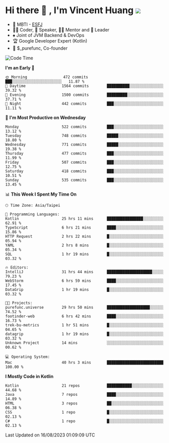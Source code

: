 # Hi there 👋 , I'm Vincent Huang ![](https://komarev.com/ghpvc/?username=Jian-Min-Huang)
- 👀 MBTI - [ESFJ](https://www.16personalities.com/esfj-personality)
- 👨‍💻 Coder, 🎤 Speaker, 👨‍🏫 Mentor and 🚀 Leader
- ♠️ Joint of JVM Backend & DevOps
- 🏆 Google Developer Expert (Kotlin)
- 💼 $_purefunc, Co-founder

<!--START_SECTION:waka-->
![Code Time](http://img.shields.io/badge/Code%20Time-2%2C448%20hrs%2020%20mins-blue)

**I'm an Early 🐤** 

```text
🌞 Morning                472 commits         ███░░░░░░░░░░░░░░░░░░░░░░   11.87 % 
🌆 Daytime                1564 commits        ██████████░░░░░░░░░░░░░░░   39.32 % 
🌃 Evening                1500 commits        █████████░░░░░░░░░░░░░░░░   37.71 % 
🌙 Night                  442 commits         ███░░░░░░░░░░░░░░░░░░░░░░   11.11 % 
```
📅 **I'm Most Productive on Wednesday** 

```text
Monday                   522 commits         ███░░░░░░░░░░░░░░░░░░░░░░   13.12 % 
Tuesday                  748 commits         █████░░░░░░░░░░░░░░░░░░░░   18.80 % 
Wednesday                771 commits         █████░░░░░░░░░░░░░░░░░░░░   19.38 % 
Thursday                 477 commits         ███░░░░░░░░░░░░░░░░░░░░░░   11.99 % 
Friday                   507 commits         ███░░░░░░░░░░░░░░░░░░░░░░   12.75 % 
Saturday                 418 commits         ███░░░░░░░░░░░░░░░░░░░░░░   10.51 % 
Sunday                   535 commits         ███░░░░░░░░░░░░░░░░░░░░░░   13.45 % 
```


📊 **This Week I Spent My Time On** 

```text
🕑︎ Time Zone: Asia/Taipei

💬 Programming Languages: 
Kotlin                   25 hrs 11 mins      ████████████████░░░░░░░░░   62.91 % 
TypeScript               6 hrs 21 mins       ████░░░░░░░░░░░░░░░░░░░░░   15.86 % 
HTTP Request             2 hrs 22 mins       █░░░░░░░░░░░░░░░░░░░░░░░░   05.94 % 
YAML                     2 hrs 8 mins        █░░░░░░░░░░░░░░░░░░░░░░░░   05.34 % 
SQL                      1 hr 19 mins        █░░░░░░░░░░░░░░░░░░░░░░░░   03.32 % 

🔥 Editors: 
IntelliJ                 31 hrs 44 mins      ████████████████████░░░░░   79.23 % 
WebStorm                 6 hrs 59 mins       ████░░░░░░░░░░░░░░░░░░░░░   17.45 % 
DataGrip                 1 hr 19 mins        █░░░░░░░░░░░░░░░░░░░░░░░░   03.32 % 

🐱‍💻 Projects: 
purefunc.universe        29 hrs 50 mins      ███████████████████░░░░░░   74.52 % 
footinder-web            6 hrs 42 mins       ████░░░░░░░░░░░░░░░░░░░░░   16.73 % 
trek-bu-metrics          1 hr 51 mins        █░░░░░░░░░░░░░░░░░░░░░░░░   04.65 % 
datagrip                 1 hr 19 mins        █░░░░░░░░░░░░░░░░░░░░░░░░   03.32 % 
Unknown Project          14 mins             ░░░░░░░░░░░░░░░░░░░░░░░░░   00.62 % 

💻 Operating System: 
Mac                      40 hrs 3 mins       █████████████████████████   100.00 % 
```

**I Mostly Code in Kotlin** 

```text
Kotlin                   21 repos            ███████████░░░░░░░░░░░░░░   44.68 % 
Java                     7 repos             ████░░░░░░░░░░░░░░░░░░░░░   14.89 % 
HTML                     3 repos             ██░░░░░░░░░░░░░░░░░░░░░░░   06.38 % 
CSS                      1 repo              █░░░░░░░░░░░░░░░░░░░░░░░░   02.13 % 
C#                       1 repo              █░░░░░░░░░░░░░░░░░░░░░░░░   02.13 % 
```




 Last Updated on 16/08/2023 01:09:09 UTC
<!--END_SECTION:waka-->
